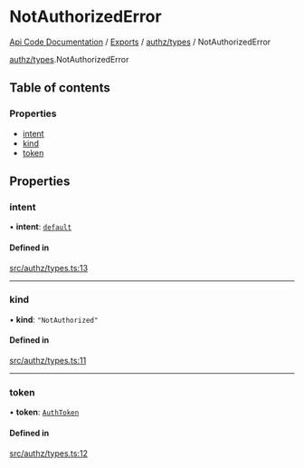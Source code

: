 # NotAuthorizedError
 
[Api Code Documentation](../README.md) / [Exports](../modules.md) / [authz/types](../modules/authz_types.md) / NotAuthorizedError

[authz/types](../modules/authz_types.md).NotAuthorizedError

## Table of contents

### Properties

- [intent](authz_types.NotAuthorizedError.md#intent)
- [kind](authz_types.NotAuthorizedError.md#kind)
- [token](authz_types.NotAuthorizedError.md#token)

## Properties

### intent

• **intent**: [`default`](../modules/authz_intents.md#default)

#### Defined in

[src/authz/types.ts:13](https://github.com/openkfw/TruBudget/blob/086d599/api/src/authz/types.ts#L13)

___

### kind

• **kind**: ``"NotAuthorized"``

#### Defined in

[src/authz/types.ts:11](https://github.com/openkfw/TruBudget/blob/086d599/api/src/authz/types.ts#L11)

___

### token

• **token**: [`AuthToken`](authz_token.AuthToken.md)

#### Defined in

[src/authz/types.ts:12](https://github.com/openkfw/TruBudget/blob/086d599/api/src/authz/types.ts#L12)
